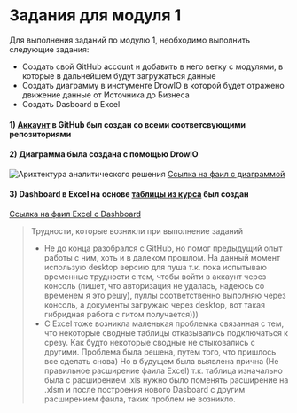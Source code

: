 # Задания для модуля 1

Для выполнения заданий по модулю 1, необходимо выполнить следующие задания:
- Создать свой GitHub account и добавить в него ветку с модулями, в которые в дальнейшем будут загружаться данные
- Создать диаграмму в инстументе DrowIO в которой будет отражено движение данные от Источника до Бизнеса
- Создать Dasboard в Excel

#### 1) [Аккаунт](https://github.com/argon4ik902/Data-Learn.git) в GitHub был создан со всеми соответсвующими репозиториями

#### 2) Диаграмма была создана с помощью DrowIO
![Арихтектура аналитического решения](https://user-images.githubusercontent.com/131456144/235082684-b758d624-e67a-4f08-8e36-a0cba6452d87.png)
[Ссылка на фаил с диаграммой](https://github.com/argon4ik902/Data-Learn/blob/main/DE-101/Module-01/data%20pipelines.drawio)

#### 3) Dashboard в Excel на основе [таблицы из курса](https://github.com/Data-Learn/data-engineering/blob/master/DE-101%20Modules/Module01/DE%20-%20101%20Lab%201.1/Sample%20-%20Superstore.xls) был создан
[Ссылка на фаил Excel с Dashboard](https://github.com/argon4ik902/Data-Learn/blob/main/DE-101/Module-01/Sample%20-%20Superstore.xlsm)

> Трудности, которые возникли при выполнение заданий
> - Не до конца разобрался с GitHub, но помог предыдущий опыт
> работы с ним, хоть и в далеком прошлом. На данный момент использую
> desktop версию для пуша т.к. пока испытываю временные трудности с тем, чтобы войти в 
> аккаунт через консоль (пишет, что авторизация не удалась, надеюсь со временем я это решу),
> пуллы соответственно выполняю через консоль, а документы загружаю через desktop, вот такая
> гибридная работа с гитом получается)))
> - С Excel тоже возникла маленькая проблемка связанная с тем, что некоторые сводные таблицы
> отказывались подключаться к срезу. Как будто некоторые сводные не стыковались с другими.
> Проблема была решена, путем того, что пришлось все сделать снова) Но в будущем была выявлена
> прична (Не правильное расширение фаила Excel) т.к. таблица изначально была с расширением .xls
> нужно было поменять расширение на .xlsm и после построения нового Dasboard с другим расширением
> фаила, таких проблем не возникло.

